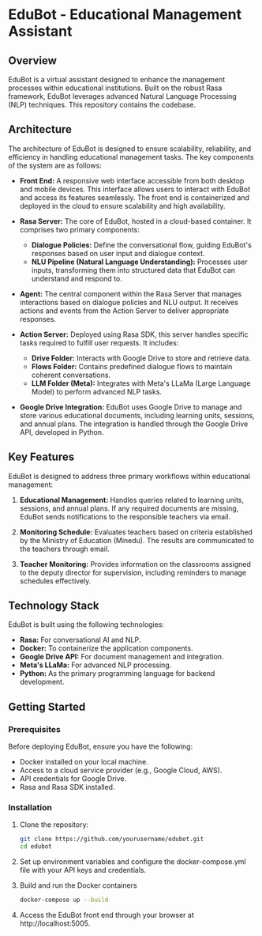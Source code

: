 # EduBot - Educational Management Assistant

## Overview

EduBot is a virtual assistant designed to enhance the management processes within educational institutions. Built on the robust Rasa framework, EduBot leverages advanced Natural Language Processing (NLP) techniques. This repository contains the codebase.

## Architecture

The architecture of EduBot is designed to ensure scalability, reliability, and efficiency in handling educational management tasks. The key components of the system are as follows:

- **Front End:** A responsive web interface accessible from both desktop and mobile devices. This interface allows users to interact with EduBot and access its features seamlessly. The front end is containerized and deployed in the cloud to ensure scalability and high availability.

- **Rasa Server:** The core of EduBot, hosted in a cloud-based container. It comprises two primary components:
  - **Dialogue Policies:** Define the conversational flow, guiding EduBot's responses based on user input and dialogue context.
  - **NLU Pipeline (Natural Language Understanding):** Processes user inputs, transforming them into structured data that EduBot can understand and respond to.

- **Agent:** The central component within the Rasa Server that manages interactions based on dialogue policies and NLU output. It receives actions and events from the Action Server to deliver appropriate responses.

- **Action Server:** Deployed using Rasa SDK, this server handles specific tasks required to fulfill user requests. It includes:
  - **Drive Folder:** Interacts with Google Drive to store and retrieve data.
  - **Flows Folder:** Contains predefined dialogue flows to maintain coherent conversations.
  - **LLM Folder (Meta):** Integrates with Meta's LLaMa (Large Language Model) to perform advanced NLP tasks.

- **Google Drive Integration:** EduBot uses Google Drive to manage and store various educational documents, including learning units, sessions, and annual plans. The integration is handled through the Google Drive API, developed in Python.

## Key Features

EduBot is designed to address three primary workflows within educational management:

1. **Educational Management:** Handles queries related to learning units, sessions, and annual plans. If any required documents are missing, EduBot sends notifications to the responsible teachers via email.

2. **Monitoring Schedule:** Evaluates teachers based on criteria established by the Ministry of Education (Minedu). The results are communicated to the teachers through email.

3. **Teacher Monitoring:** Provides information on the classrooms assigned to the deputy director for supervision, including reminders to manage schedules effectively.

## Technology Stack

EduBot is built using the following technologies:

- **Rasa:** For conversational AI and NLP.
- **Docker:** To containerize the application components.
- **Google Drive API:** For document management and integration.
- **Meta's LLaMa:** For advanced NLP processing.
- **Python:** As the primary programming language for backend development.

## Getting Started

### Prerequisites

Before deploying EduBot, ensure you have the following:

- Docker installed on your local machine.
- Access to a cloud service provider (e.g., Google Cloud, AWS).
- API credentials for Google Drive.
- Rasa and Rasa SDK installed.

### Installation

1. Clone the repository:

   ```bash
   git clone https://github.com/yourusername/edubot.git
   cd edubot

2. Set up environment variables and configure the docker-compose.yml file with your API keys and credentials.

3. Build and run the Docker containers

    ```bash
    docker-compose up --build
    ```
    
4. Access the EduBot front end through your browser at http://localhost:5005.
